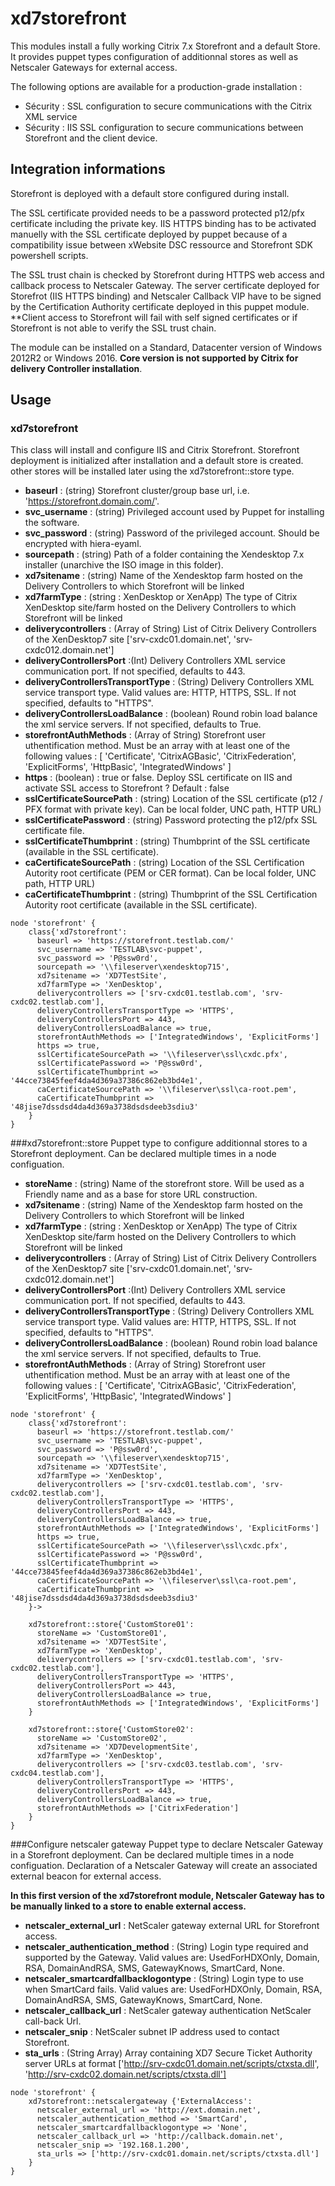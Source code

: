 # xd7storefront #

This modules install a fully working Citrix 7.x Storefront and a default Store. It provides puppet types configuration of additionnal stores as well as Netscaler Gateways for external access.

The following options are available for a production-grade installation :
- Sécurity : SSL configuration to secure communications with the Citrix XML service
- Sécurity : IIS SSL configuration to secure communications between Storefront and the client device. 


## Integration informations
Storefront is deployed with a default store configured during install. 

The SSL certificate provided needs to be a password protected p12/pfx certificate including the private key. IIS HTTPS binding has to be activated manuelly with the SSL certificate deployed by puppet because of a compatibility issue between xWebsite DSC ressource and Storefront SDK powershell scripts.

The SSL trust chain is checked by Storefront during HTTPS web access and callback process to Netscaler Gateway. The server certificate deployed for Storefrot (IIS HTTPS binding) and Netscaler Callback VIP have to be signed by the Certification Authority certificate deployed in this puppet module. **Client access to Storefront will fail with self signed certificates or if Storefront is not able to verify the SSL trust chain.

The module can be installed on a Standard, Datacenter version of Windows 2012R2 or Windows 2016. **Core version is not supported by Citrix for delivery Controller installation**.

## Usage
### xd7storefront
This class will install and configure IIS and Citrix Storefront. Storefront deployment is initialized after installation and a default store is created. other stores will be installed later using the xd7storefront::store type.

- **baseurl** : (string) Storefront cluster/group base url, i.e. 'https://storefront.domain.com/'.
- **svc_username** : (string) Privileged account used by Puppet for installing the software.
- **svc_password** : (string) Password of the privileged account. Should be encrypted with hiera-eyaml.
- **sourcepath** : (string) Path of a folder containing the Xendesktop 7.x installer (unarchive the ISO image in this folder).
- **xd7sitename** : (string) Name of the Xendesktop farm hosted on the Delivery Controllers to which Storefront will be linked
- **xd7farmType** : (string : XenDesktop or XenApp) The type of Citrix XenDesktop site/farm hosted on the Delivery Controllers to which Storefront will be linked
- **deliverycontrollers** : (Array of String) List of Citrix Delivery Controllers of the XenDesktop7 site ['srv-cxdc01.domain.net', 'srv-cxdc012.domain.net']
- **deliveryControllersPort** :(Int) Delivery Controllers XML service communication port. If not specified, defaults to 443.
- **deliveryControllersTransportType** : (String) Delivery Controllers XML service transport type. Valid values are: HTTP, HTTPS, SSL. If not specified, defaults to "HTTPS".
- **deliveryControllersLoadBalance** : (boolean) Round robin load balance the xml service servers. If not specified, defaults to True.
- **storefrontAuthMethods** : (Array of String) Storefront user uthentification method. Must be an array with at least one of the following values : [ 'Certificate',  'CitrixAGBasic', 'CitrixFederation', 'ExplicitForms', 'HttpBasic', 'IntegratedWindows' ] 
- **https** : (boolean) : true or false. Deploy SSL certificate on IIS and activate SSL access to Storefront ? Default : false
- **sslCertificateSourcePath** : (string) Location of the SSL certificate (p12 / PFX format with private key). Can be local folder, UNC path, HTTP URL)
- **sslCertificatePassword** : (string) Password protecting the p12/pfx SSL certificate file.
- **sslCertificateThumbprint** : (string) Thumbprint of the SSL certificate (available in the SSL certificate).
- **caCertificateSourcePath** : (string) Location of the SSL Certification Autority root certificate (PEM or CER format). Can be local folder, UNC path, HTTP URL)
- **caCertificateThumbprint** : (string) Thumbprint of the SSL Certification Autority root certificate (available in the SSL certificate).

~~~puppet
node 'storefront' {
	class{'xd7storefront':
	  baseurl => 'https://storefront.testlab.com/'
	  svc_username => 'TESTLAB\svc-puppet',
	  svc_password => 'P@ssw0rd',
	  sourcepath => '\\fileserver\xendesktop715',
	  xd7sitename => 'XD7TestSite',
	  xd7farmType => 'XenDesktop',	  
	  deliverycontrollers => ['srv-cxdc01.testlab.com', 'srv-cxdc02.testlab.com'],
	  deliveryControllersTransportType => 'HTTPS',
	  deliveryControllersPort => 443,
	  deliveryControllersLoadBalance => true,
	  storefrontAuthMethods => ['IntegratedWindows', 'ExplicitForms']
	  https => true,
	  sslCertificateSourcePath => '\\fileserver\ssl\cxdc.pfx',
	  sslCertificatePassword => 'P@ssw0rd',
	  sslCertificateThumbprint => '44cce73845feef4da4d369a37386c862eb3bd4e1',
	  caCertificateSourcePath => '\\fileserver\ssl\ca-root.pem',
	  caCertificateThumbprint => '48jise7dssdsd4da4d369a3738dsdsdeeb3sdiu3'
	}
}
~~~


###xd7storefront::store
Puppet type to configure additionnal stores to a Storefront deployment. Can be declared multiple times in a node configuation.

- **storeName** : (string) Name of the storefront store. Will be used as a Friendly name and as a base for store URL construction.
- **xd7sitename** : (string) Name of the Xendesktop farm hosted on the Delivery Controllers to which Storefront will be linked
- **xd7farmType** : (string : XenDesktop or XenApp) The type of Citrix XenDesktop site/farm hosted on the Delivery Controllers to which Storefront will be linked
- **deliverycontrollers** : (Array of String) List of Citrix Delivery Controllers of the XenDesktop7 site ['srv-cxdc01.domain.net', 'srv-cxdc012.domain.net']
- **deliveryControllersPort** :(Int) Delivery Controllers XML service communication port. If not specified, defaults to 443.
- **deliveryControllersTransportType** : (String) Delivery Controllers XML service transport type. Valid values are: HTTP, HTTPS, SSL. If not specified, defaults to "HTTPS".
- **deliveryControllersLoadBalance** : (boolean) Round robin load balance the xml service servers. If not specified, defaults to True.
- **storefrontAuthMethods** : (Array of String) Storefront user uthentification method. Must be an array with at least one of the following values : [ 'Certificate',  'CitrixAGBasic', 'CitrixFederation', 'ExplicitForms', 'HttpBasic', 'IntegratedWindows' ] 


~~~puppet
node 'storefront' {
	class{'xd7storefront':
	  baseurl => 'https://storefront.testlab.com/'
	  svc_username => 'TESTLAB\svc-puppet',
	  svc_password => 'P@ssw0rd',
	  sourcepath => '\\fileserver\xendesktop715',
	  xd7sitename => 'XD7TestSite',
	  xd7farmType => 'XenDesktop',	  
	  deliverycontrollers => ['srv-cxdc01.testlab.com', 'srv-cxdc02.testlab.com'],
	  deliveryControllersTransportType => 'HTTPS',
	  deliveryControllersPort => 443,
	  deliveryControllersLoadBalance => true,
	  storefrontAuthMethods => ['IntegratedWindows', 'ExplicitForms']
	  https => true,
	  sslCertificateSourcePath => '\\fileserver\ssl\cxdc.pfx',
	  sslCertificatePassword => 'P@ssw0rd',
	  sslCertificateThumbprint => '44cce73845feef4da4d369a37386c862eb3bd4e1',
	  caCertificateSourcePath => '\\fileserver\ssl\ca-root.pem',
	  caCertificateThumbprint => '48jise7dssdsd4da4d369a3738dsdsdeeb3sdiu3'  
	}->
	
	xd7storefront::store{'CustomStore01':
	  storeName => 'CustomStore01',
	  xd7sitename => 'XD7TestSite',
	  xd7farmType => 'XenDesktop',
	  deliverycontrollers => ['srv-cxdc01.testlab.com', 'srv-cxdc02.testlab.com'],
	  deliveryControllersTransportType => 'HTTPS',
	  deliveryControllersPort => 443,
	  deliveryControllersLoadBalance => true,
	  storefrontAuthMethods => ['IntegratedWindows', 'ExplicitForms']
	}
	
	xd7storefront::store{'CustomStore02':
	  storeName => 'CustomStore02',
	  xd7sitename => 'XD7DevelopmentSite',
	  xd7farmType => 'XenDesktop',
	  deliverycontrollers => ['srv-cxdc03.testlab.com', 'srv-cxdc04.testlab.com'],
	  deliveryControllersTransportType => 'HTTPS',
	  deliveryControllersPort => 443,
	  deliveryControllersLoadBalance => true,
	  storefrontAuthMethods => ['CitrixFederation']
	}
}
~~~


###Configure netscaler gateway
Puppet type to declare Netscaler Gateway in a Storefront deployment. Can be declared multiple times in a node configuation.
Declaration of a Netscaler Gateway will create an associated external beacon for external access.

**In this first version of the xd7storefront module, Netscaler Gateway has to be manually linked to a store to enable external access.**

- **netscaler_external_url** : NetScaler gateway external URL for Storefront access.
- **netscaler_authentication_method** : (String) Login type required and supported by the Gateway. Valid values are: UsedForHDXOnly, Domain, RSA, DomainAndRSA, SMS, GatewayKnows, SmartCard, None.
- **netscaler_smartcardfallbacklogontype** : (String) Login type to use when SmartCard fails. Valid values are: UsedForHDXOnly, Domain, RSA, DomainAndRSA, SMS, GatewayKnows, SmartCard, None.
- **netscaler_callback_url** : NetScaler gateway authentication NetScaler call-back Url.
- **netscaler_snip** : NetScaler subnet IP address used to contact Storefront.
- **sta_urls** : (String Array) Array containing XD7 Secure Ticket Authority server URLs at format ['http://srv-cxdc01.domain.net/scripts/ctxsta.dll', 'http://srv-cxdc02.domain.net/scripts/ctxsta.dll'] 


~~~puppet
node 'storefront' {
	xd7storefront::netscalergateway {'ExternalAccess':
	  netscaler_external_url => 'http://ext.domain.net',
	  netscaler_authentication_method => 'SmartCard',
	  netscaler_smartcardfallbacklogontype => 'None',
	  netscaler_callback_url => 'http://callback.domain.net',
	  netscaler_snip => '192.168.1.200',
	  sta_urls => ['http://srv-cxdc01.domain.net/scripts/ctxsta.dll']
	}
}
~~~

